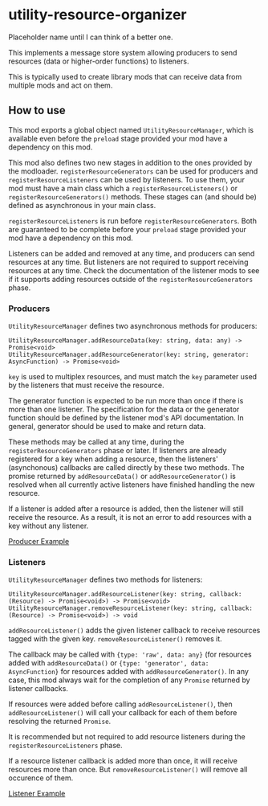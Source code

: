 # utility-resource-organizer
Placeholder name until I can think of a better one.


This implements a message store system allowing producers to send
resources (data or higher-order functions) to listeners.

This is typically used to create library mods that can receive data from
multiple mods and act on them.

## How to use

This mod exports a global object named `UtilityResourceManager`,
which is available even before the `preload` stage provided your mod
have a dependency on this mod.

This mod also defines two new stages in addition to the ones provided by
the modloader.  `registerResourceGenerators` can
be used for producers and `registerResourceListeners` can be used by
listeners.  To use them, your mod must have a main class which a
`registerResourceListeners()` or `registerResourceGenerators()` methods.
These stages can (and should be) defined as asynchronous in your main class.

`registerResourceListeners` is run before `registerResourceGenerators`.
Both are guaranteed to be complete before your `preload` stage provided
your mod have a dependency on this mod.

Listeners can be added and removed at any time, and producers can send
resources at any time.  But listeners are not required to support
receiving resources at any time.  Check the documentation of the listener
mods to see if it supports adding resources outside of the
`registerResourceGenerators` phase.


### Producers

`UtilityResourceManager` defines two asynchronous methods for producers:

```
UtilityResourceManager.addResourceData(key: string, data: any) -> Promise<void>
UtilityResourceManager.addResourceGenerator(key: string, generator: AsyncFunction) -> Promise<void>
```

`key` is used to multiplex resources, and must match the `key` parameter
used by the listeners that must receive the resource.

The generator function is expected to be run more than once if there
is more than one listener.  The specification for the data or the
generator function should be defined by the listener mod's API
documentation.  In general, generator should be used to make and return data.

These methods may be called at any time, during the
`registerResourceGenerators` phase or later.  If listeners are already
registered for a key when adding a resource, then the listeners'
(asynchonous) callbacks are called directly by these two methods.
The promise returned by `addResourceData()` or `addResourceGenerator()`
is resolved when all currently active listeners have finished handling
the new resource.

If a listener is added after a resource is added, then the listener will
still receive the resource.  As a result, it is not an error to
add resources with a key without any listener.

[Producer Example](https://github.com/ac2pic/emilie/blob/132153246af5bff4ec83aa516ea9c24cc86a65d8/src/main.js#L12-L20)

### Listeners

`UtilityResourceManager` defines two methods for listeners:

```
UtilityResourceManager.addResourceListener(key: string, callback: (Resource) -> Promise<void>) -> Promise<void>
UtilityResourceManager.removeResourceListener(key: string, callback: (Resource) -> Promise<void>) -> void
```

`addResourceListener()` adds the given listener callback to receive resources
tagged with the given key. `removeResourceListener()` removes it.

The callback may be called with `{type: 'raw', data: any}` (for resources
added with `addResourceData()` or `{type: 'generator', data: AsyncFunction}`
for resources added with `addResourceGenerator()`.  In any case, this mod always
wait for the completion of any `Promise` returned by listener callbacks.

If resources were added before calling `addResourceListener()`, then
`addResourceListener()` will call your callback for each of them before resolving
the returned `Promise`.

It is recommended but not required to add resource listeners during the
`registerResourceListeners` phase.

If a resource listener callback is added more than once, it will receive
resources more than once. But `removeResourceListener()` will remove all occurence
of them.

[Listener Example](https://github.com/CCDirectLink/char-toolkit/blob/cac81973f5592d099affa1221b2ff82bad57da22/src/main.js#L7-L16)
